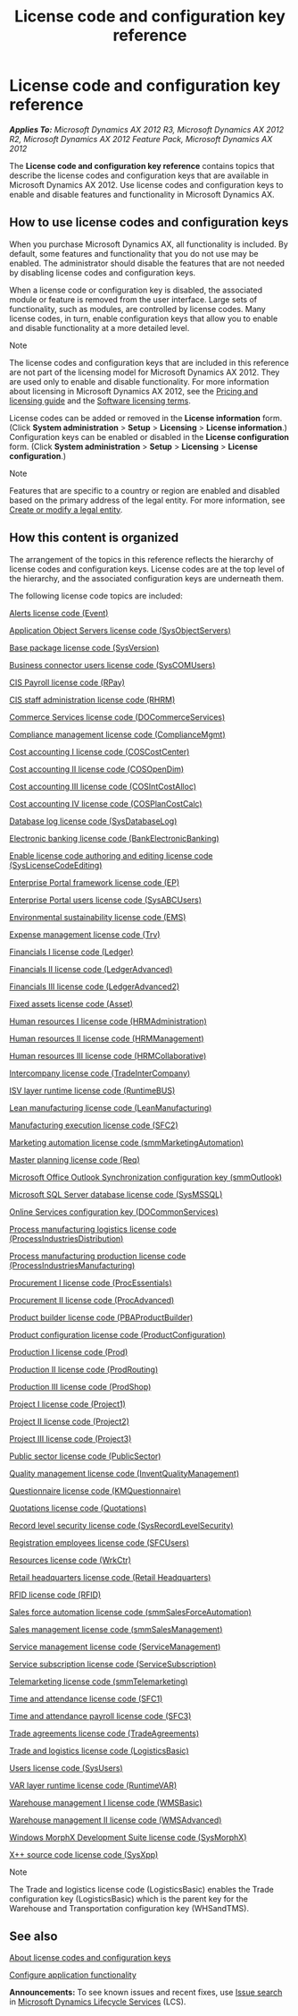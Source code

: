 ﻿---
title: License code and configuration key reference
TOCTitle: License code and configuration key reference
ms:assetid: 732b64a0-25bb-44ee-9254-dbecf10a63c9
ms:mtpsurl: https://technet.microsoft.com/en-us/library/Hh378074(v=AX.60)
ms:contentKeyID: 36870656
ms.date: 04/18/2014
mtps_version: v=AX.60
---

# License code and configuration key reference 


_**Applies To:** Microsoft Dynamics AX 2012 R3, Microsoft Dynamics AX 2012 R2, Microsoft Dynamics AX 2012 Feature Pack, Microsoft Dynamics AX 2012_

The **License code and configuration key reference** contains topics that describe the license codes and configuration keys that are available in Microsoft Dynamics AX 2012. Use license codes and configuration keys to enable and disable features and functionality in Microsoft Dynamics AX.

## How to use license codes and configuration keys

When you purchase Microsoft Dynamics AX, all functionality is included. By default, some features and functionality that you do not use may be enabled. The administrator should disable the features that are not needed by disabling license codes and configuration keys.

When a license code or configuration key is disabled, the associated module or feature is removed from the user interface. Large sets of functionality, such as modules, are controlled by license codes. Many license codes, in turn, enable configuration keys that allow you to enable and disable functionality at a more detailed level.


> [!NOTE]
> <P>The license codes and configuration keys that are included in this reference are not part of the licensing model for Microsoft Dynamics AX 2012. They are used only to enable and disable functionality. For more information about licensing in Microsoft Dynamics AX 2012, see the <A href="http://go.microsoft.com/fwlink/?linkid=228374">Pricing and licensing guide</A> and the <A href="http://go.microsoft.com/fwlink/?linkid=228377">Software licensing terms</A>.</P>



License codes can be added or removed in the **License information** form. (Click **System administration** \> **Setup** \> **Licensing** \> **License information**.) Configuration keys can be enabled or disabled in the **License configuration** form. (Click **System administration** \> **Setup** \> **Licensing** \> **License configuration**.)


> [!NOTE]
> <P>Features that are specific to a country or region are enabled and disabled based on the primary address of the legal entity. For more information, see <A href="create-or-modify-a-legal-entity.md">Create or modify a legal entity</A>.</P>



## How this content is organized

The arrangement of the topics in this reference reflects the hierarchy of license codes and configuration keys. License codes are at the top level of the hierarchy, and the associated configuration keys are underneath them.

The following license code topics are included:

[Alerts license code (Event)](alerts-license-code-event.md)

[Application Object Servers license code (SysObjectServers)](application-object-servers-license-code-sysobjectservers.md)

[Base package license code (SysVersion)](base-package-license-code-sysversion.md)

[Business connector users license code (SysCOMUsers)](business-connector-users-license-code-syscomusers.md)

[CIS Payroll license code (RPay)](cis-payroll-license-code-rpay.md)

[CIS staff administration license code (RHRM)](cis-staff-administration-license-code-rhrm.md)

[Commerce Services license code (DOCommerceServices)](commerce-services-license-code-docommerceservices.md)

[Compliance management license code (ComplianceMgmt)](compliance-management-license-code-compliancemgmt.md)

[Cost accounting I license code (COSCostCenter)](cost-accounting-i-license-code-coscostcenter.md)

[Cost accounting II license code (COSOpenDim)](cost-accounting-ii-license-code-cosopendim.md)

[Cost accounting III license code (COSIntCostAlloc)](cost-accounting-iii-license-code-cosintcostalloc.md)

[Cost accounting IV license code (COSPlanCostCalc)](cost-accounting-iv-license-code-cosplancostcalc.md)

[Database log license code (SysDatabaseLog)](database-log-license-code-sysdatabaselog.md)

[Electronic banking license code (BankElectronicBanking)](electronic-banking-license-code-bankelectronicbanking.md)

[Enable license code authoring and editing license code (SysLicenseCodeEditing)](enable-license-code-authoring-and-editing-license-code-syslicensecodeediting.md)

[Enterprise Portal framework license code (EP)](enterprise-portal-framework-license-code-ep.md)

[Enterprise Portal users license code (SysABCUsers)](enterprise-portal-users-license-code-sysabcusers.md)

[Environmental sustainability license code (EMS)](environmental-sustainability-license-code-ems.md)

[Expense management license code (Trv)](expense-management-license-code-trv.md)

[Financials I license code (Ledger)](financials-i-license-code-ledger.md)

[Financials II license code (LedgerAdvanced)](financials-ii-license-code-ledgeradvanced.md)

[Financials III license code (LedgerAdvanced2)](financials-iii-license-code-ledgeradvanced2.md)

[Fixed assets license code (Asset)](fixed-assets-license-code-asset.md)

[Human resources I license code (HRMAdministration)](human-resources-i-license-code-hrmadministration.md)

[Human resources II license code (HRMManagement)](human-resources-ii-license-code-hrmmanagement.md)

[Human resources III license code (HRMCollaborative)](human-resources-iii-license-code-hrmcollaborative.md)

[Intercompany license code (TradeInterCompany)](intercompany-license-code-tradeintercompany.md)

[ISV layer runtime license code (RuntimeBUS)](isv-layer-runtime-license-code-runtimebus.md)

[Lean manufacturing license code (LeanManufacturing)](lean-manufacturing-license-code-leanmanufacturing.md)

[Manufacturing execution license code (SFC2)](manufacturing-execution-license-code-sfc2.md)

[Marketing automation license code (smmMarketingAutomation)](marketing-automation-license-code-smmmarketingautomation.md)

[Master planning license code (Req)](master-planning-license-code-req.md)

[Microsoft Office Outlook Synchronization configuration key (smmOutlook)](microsoft-office-outlook-synchronization-configuration-key-smmoutlook.md)

[Microsoft SQL Server database license code (SysMSSQL)](microsoft-sql-server-database-license-code-sysmssql.md)

[Online Services configuration key (DOCommonServices)](online-services-configuration-key-docommonservices.md)

[Process manufacturing logistics license code (ProcessIndustriesDistribution)](process-manufacturing-logistics-license-code-processindustriesdistribution.md)

[Process manufacturing production license code (ProcessIndustriesManufacturing)](process-manufacturing-production-license-code-processindustriesmanufacturing.md)

[Procurement I license code (ProcEssentials)](procurement-i-license-code-processentials.md)

[Procurement II license code (ProcAdvanced)](procurement-ii-license-code-procadvanced.md)

[Product builder license code (PBAProductBuilder)](product-builder-license-code-pbaproductbuilder.md)

[Product configuration license code (ProductConfiguration)](product-configuration-license-code-productconfiguration.md)

[Production I license code (Prod)](production-i-license-code-prod.md)

[Production II license code (ProdRouting)](production-ii-license-code-prodrouting.md)

[Production III license code (ProdShop)](production-iii-license-code-prodshop.md)

[Project I license code (Project1)](project-i-license-code-project1.md)

[Project II license code (Project2)](project-ii-license-code-project2.md)

[Project III license code (Project3)](project-iii-license-code-project3.md)

[Public sector license code (PublicSector)](public-sector-license-code-publicsector.md)

[Quality management license code (InventQualityManagement)](quality-management-license-code-inventqualitymanagement.md)

[Questionnaire license code (KMQuestionnaire)](questionnaire-license-code-kmquestionnaire.md)

[Quotations license code (Quotations)](quotations-license-code-quotations.md)

[Record level security license code (SysRecordLevelSecurity)](record-level-security-license-code-sysrecordlevelsecurity.md)

[Registration employees license code (SFCUsers)](registration-employees-license-code-sfcusers.md)

[Resources license code (WrkCtr)](resources-license-code-wrkctr.md)

[Retail headquarters license code (Retail Headquarters)](retail-headquarters-license-code-retail-headquarters.md)

[RFID license code (RFID)](rfid-license-code-rfid.md)

[Sales force automation license code (smmSalesForceAutomation)](sales-force-automation-license-code-smmsalesforceautomation.md)

[Sales management license code (smmSalesManagement)](sales-management-license-code-smmsalesmanagement.md)

[Service management license code (ServiceManagement)](service-management-license-code-servicemanagement.md)

[Service subscription license code (ServiceSubscription)](service-subscription-license-code-servicesubscription.md)

[Telemarketing license code (smmTelemarketing)](telemarketing-license-code-smmtelemarketing.md)

[Time and attendance license code (SFC1)](time-and-attendance-license-code-sfc1.md)

[Time and attendance payroll license code (SFC3)](time-and-attendance-payroll-license-code-sfc3.md)

[Trade agreements license code (TradeAgreements)](trade-agreements-license-code-tradeagreements.md)

[Trade and logistics license code (LogisticsBasic)](trade-and-logistics-license-code-logisticsbasic.md)

[Users license code (SysUsers)](users-license-code-sysusers.md)

[VAR layer runtime license code (RuntimeVAR)](var-layer-runtime-license-code-runtimevar.md)

[Warehouse management I license code (WMSBasic)](warehouse-management-i-license-code-wmsbasic.md)

[Warehouse management II license code (WMSAdvanced)](warehouse-management-ii-license-code-wmsadvanced.md)

[Windows MorphX Development Suite license code (SysMorphX)](windows-morphx-development-suite-license-code-sysmorphx.md)

[X++ source code license code (SysXpp)](x-source-code-license-code-sysxpp.md)


> [!NOTE]
> <P>The Trade and logistics license code (LogisticsBasic) enables the Trade configuration key (LogisticsBasic) which is the parent key for the Warehouse and Transportation configuration key (WHSandTMS).</P>



## See also

[About license codes and configuration keys](https://technet.microsoft.com/en-us/library/aa548653\(v=ax.60\))

[Configure application functionality](configure-application-functionality.md)

  
**Announcements:** To see known issues and recent fixes, use [Issue search](http://go.microsoft.com/fwlink/?linkid=389258) in [Microsoft Dynamics Lifecycle Services](http://go.microsoft.com/fwlink/?linkid=306505) (LCS).

